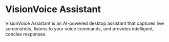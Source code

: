 # VisionVoice Assistant
 VisionVoice Assistant is an AI-powered desktop assistant that captures live screenshots, listens to your voice commands, and provides intelligent, concise responses. 

